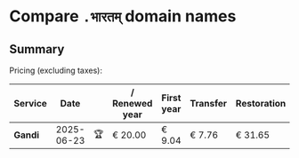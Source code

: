 # Compare `.भारतम्` domain names

## Summary

Pricing (excluding taxes):

| Service | Date |  | / Renewed year | First year | Transfer | Restoration |
|--|--|--|--|--|--|--|
| **Gandi** | 2025-06-23 | 🏆 | € 20.00 | € 9.04 | € 7.76 | € 31.65 |
